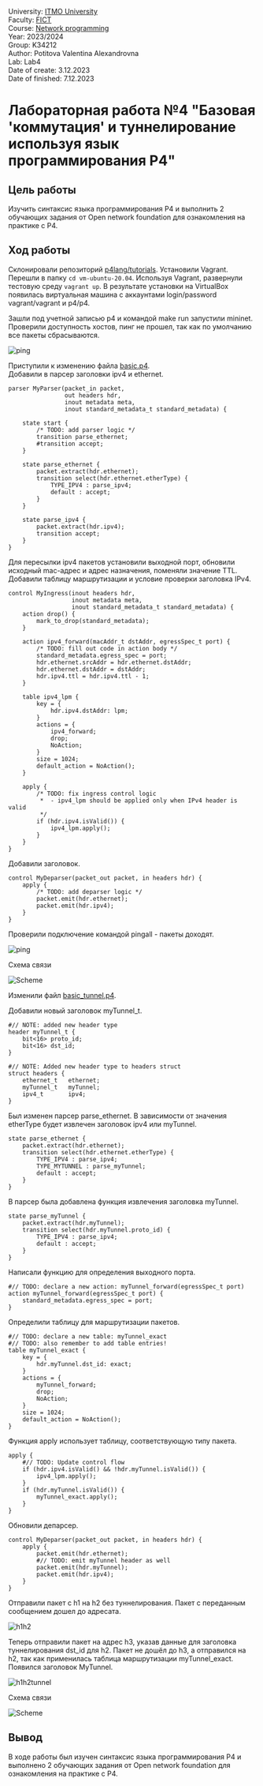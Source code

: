 University: [ITMO University](https://itmo.ru/ru/) \
Faculty: [FICT](https://fict.itmo.ru) \
Course: [Network programming](https://github.com/itmo-ict-faculty/network-programming) \
Year: 2023/2024 \
Group: K34212 \
Author: Potitova Valentina Alexandrovna \
Lab: Lab4 \
Date of create: 3.12.2023 \
Date of finished: 7.12.2023

# Лабораторная работа №4 "Базовая 'коммутация' и туннелирование используя язык программирования P4"

## Цель работы
Изучить синтаксис языка программирования P4 и выполнить 2 обучающих задания от Open network foundation для ознакомления на практике с P4.

## Ход работы
Склонировали репозиторий [p4lang/tutorials](https://github.com/p4lang/tutorials). Установили Vagrant. Перешли в папку ```cd vm-ubuntu-20.04```. Используя Vagrant, развернули тестовую среду ```vagrant up```. В результате установки на VirtualBox появилась виртуальная машина с аккаунтами login/password vagrant/vagrant и p4/p4.

Зашли под учетной записью p4 и командой make run запустили mininet.\
Проверили доступность хостов, пинг не прошел, так как по умолчанию все пакеты сбрасываются.

![ping](img/1.png)

Приступили к изменению файла [basic.p4](basic.p4). \
Добавили в парсер заголовки ipv4 и ethernet.
```p4
parser MyParser(packet_in packet,
                out headers hdr,
                inout metadata meta,
                inout standard_metadata_t standard_metadata) {

    state start {
        /* TODO: add parser logic */
        transition parse_ethernet;
        #transition accept;
    }
    
    state parse_ethernet {
        packet.extract(hdr.ethernet);
        transition select(hdr.ethernet.etherType) {
            TYPE_IPV4 : parse_ipv4;
            default : accept;
        }    
    }

    state parse_ipv4 {
        packet.extract(hdr.ipv4);
        transition accept;
    }
}
```
Для пересылки ipv4 пакетов установили выходной порт, обновили исходный mac-адрес и адрес назначения, поменяли значение TTL. Добавили таблицу маршрутизации и условие проверки заголовка IPv4.
```p4
control MyIngress(inout headers hdr,
                  inout metadata meta,
                  inout standard_metadata_t standard_metadata) {
    action drop() {
        mark_to_drop(standard_metadata);
    }

    action ipv4_forward(macAddr_t dstAddr, egressSpec_t port) {
        /* TODO: fill out code in action body */
        standard_metadata.egress_spec = port;
        hdr.ethernet.srcAddr = hdr.ethernet.dstAddr;
        hdr.ethernet.dstAddr = dstAddr;
        hdr.ipv4.ttl = hdr.ipv4.ttl - 1;
    }

    table ipv4_lpm {
        key = {
            hdr.ipv4.dstAddr: lpm;
        }
        actions = {
            ipv4_forward;
            drop;
            NoAction;
        }
        size = 1024;
        default_action = NoAction();
    }

    apply {
        /* TODO: fix ingress control logic
         *  - ipv4_lpm should be applied only when IPv4 header is valid
         */
        if (hdr.ipv4.isValid()) {
            ipv4_lpm.apply();
        }
    }
}
```
Добавили заголовок.
```p4
control MyDeparser(packet_out packet, in headers hdr) {
    apply {
        /* TODO: add deparser logic */
        packet.emit(hdr.ethernet);
        packet.emit(hdr.ipv4);
    }
}
```
Проверили подключение командой pingall - пакеты доходят.

![ping](img/2.png)

Схема связи

![Scheme](img/scheme1.png)

Изменили файл [basic_tunnel.p4](basic_tunnel.p4).

Добавили новый заголовок myTunnel_t.
```p4
#// NOTE: added new header type
header myTunnel_t {
    bit<16> proto_id;
    bit<16> dst_id;
}
```
```p4
#// NOTE: Added new header type to headers struct
struct headers {
    ethernet_t   ethernet;
    myTunnel_t   myTunnel;
    ipv4_t       ipv4;
}
```
Был изменен парсер parse_ethernet. В зависимости от значения etherType будет извлечен заголовок ipv4 или myTunnel.
```p4
state parse_ethernet {
    packet.extract(hdr.ethernet);
    transition select(hdr.ethernet.etherType) {
        TYPE_IPV4 : parse_ipv4;
        TYPE_MYTUNNEL : parse_myTunnel;
        default : accept;
    }
}
```
В парсер была добавлена функция извлечения заголовка myTunnel.
```p4
state parse_myTunnel {
    packet.extract(hdr.myTunnel);
    transition select(hdr.myTunnel.proto_id) {
        TYPE_IPV4 : parse_ipv4;
        default : accept;    
    }
}
```
Написали функцию для определения выходного порта.
```p4
#// TODO: declare a new action: myTunnel_forward(egressSpec_t port)
action myTunnel_forward(egressSpec_t port) {
    standard_metadata.egress_spec = port;
}
```
Определили таблицу для маршрутизации пакетов.
```p4
#// TODO: declare a new table: myTunnel_exact
#// TODO: also remember to add table entries!
table myTunnel_exact {
    key = {
        hdr.myTunnel.dst_id: exact;
    }
    actions = {
        myTunnel_forward;
        drop;
        NoAction;
    }
    size = 1024;
    default_action = NoAction();
}
```
Функция apply использует таблицу, соответствующую типу пакета.
```p4
apply {
    #// TODO: Update control flow
    if (hdr.ipv4.isValid() && !hdr.myTunnel.isValid()) {
        ipv4_lpm.apply();
    }
    if (hdr.myTunnel.isValid()) {
        myTunnel_exact.apply();
    }
}
```
Обновили депарсер.
```p4
control MyDeparser(packet_out packet, in headers hdr) {
    apply {
        packet.emit(hdr.ethernet);
        #// TODO: emit myTunnel header as well
        packet.emit(hdr.myTunnel);
        packet.emit(hdr.ipv4);
    }
}
```
Отправили пакет с h1 на h2 без туннелирования. Пакет с переданным сообщением дошел до адресата.

![h1h2](img/3.png)

Теперь отправили пакет на адрес h3, указав данные для заголовка туннелирования dst_id для h2. Пакет не дошёл до h3, а отправился на h2, так как применилась таблица маршрутизации myTunnel_exact. Появился заголовок MyTunnel.

![h1h2tunnel](img/4.png)

Схема связи

![Scheme](img/scheme2.png)

## Вывод
В ходе работы был изучен синтаксис языка программирования P4 и выполнено 2 обучающих задания от Open network foundation для ознакомления на практике с P4.